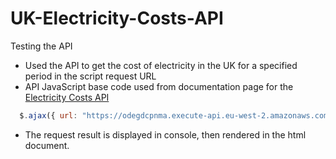 # UK-Electricity-Costs-API
Testing the API

- Used the API to get the cost of electricity in the UK for a specified period in the script request URL
- API JavaScript base code used from documentation page for the [Electricity Costs API](https://electricitycosts.org.uk/api-documentation/)


```javascript
  $.ajax({ url: "https://odegdcpnma.execute-api.eu-west-2.amazonaws.com/development/prices?dno=10&voltage=HV&start=01-06-2021&end=03-06-2021", success: function(data) {console.log(JSON.stringify(data)); }})
```
- The request result is displayed in console, then rendered in the html document.
